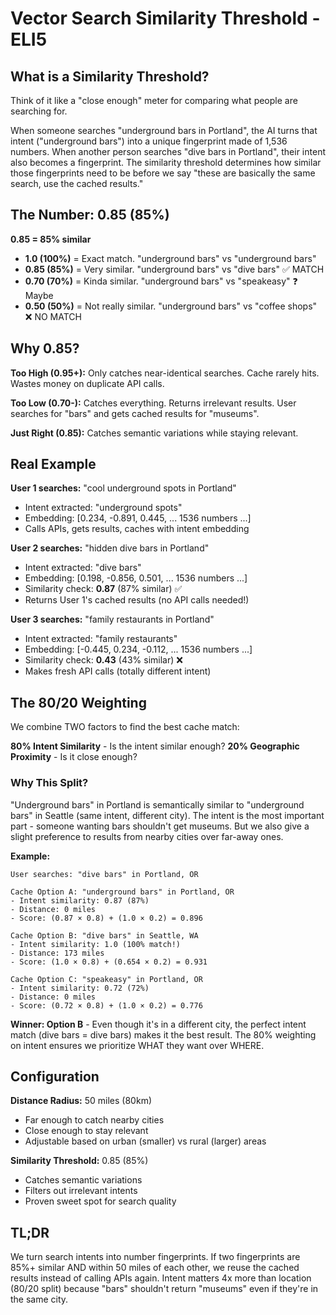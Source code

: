 # Vector Search Similarity Threshold - ELI5

## What is a Similarity Threshold?

Think of it like a "close enough" meter for comparing what people are searching for.

When someone searches "underground bars in Portland", the AI turns that intent ("underground bars") into a unique fingerprint made of 1,536 numbers. When another person searches "dive bars in Portland", their intent also becomes a fingerprint. The similarity threshold determines how similar those fingerprints need to be before we say "these are basically the same search, use the cached results."

## The Number: 0.85 (85%)

**0.85 = 85% similar**

- **1.0 (100%)** = Exact match. "underground bars" vs "underground bars"
- **0.85 (85%)** = Very similar. "underground bars" vs "dive bars" ✅ MATCH
- **0.70 (70%)** = Kinda similar. "underground bars" vs "speakeasy" ❓ Maybe
- **0.50 (50%)** = Not really similar. "underground bars" vs "coffee shops" ❌ NO MATCH

## Why 0.85?

**Too High (0.95+):** Only catches near-identical searches. Cache rarely hits. Wastes money on duplicate API calls.

**Too Low (0.70-):** Catches everything. Returns irrelevant results. User searches for "bars" and gets cached results for "museums".

**Just Right (0.85):** Catches semantic variations while staying relevant.

## Real Example

**User 1 searches:** "cool underground spots in Portland"
- Intent extracted: "underground spots"
- Embedding: [0.234, -0.891, 0.445, ... 1536 numbers ...]
- Calls APIs, gets results, caches with intent embedding

**User 2 searches:** "hidden dive bars in Portland"  
- Intent extracted: "dive bars"
- Embedding: [0.198, -0.856, 0.501, ... 1536 numbers ...]
- Similarity check: **0.87** (87% similar) ✅
- Returns User 1's cached results (no API calls needed!)

**User 3 searches:** "family restaurants in Portland"
- Intent extracted: "family restaurants"  
- Embedding: [-0.445, 0.234, -0.112, ... 1536 numbers ...]
- Similarity check: **0.43** (43% similar) ❌
- Makes fresh API calls (totally different intent)

## The 80/20 Weighting

We combine TWO factors to find the best cache match:

**80% Intent Similarity** - Is the intent similar enough?
**20% Geographic Proximity** - Is it close enough?

### Why This Split?

"Underground bars" in Portland is semantically similar to "underground bars" in Seattle (same intent, different city). The intent is the most important part - someone wanting bars shouldn't get museums. But we also give a slight preference to results from nearby cities over far-away ones.

**Example:**
```
User searches: "dive bars" in Portland, OR

Cache Option A: "underground bars" in Portland, OR
- Intent similarity: 0.87 (87%)
- Distance: 0 miles
- Score: (0.87 × 0.8) + (1.0 × 0.2) = 0.896

Cache Option B: "dive bars" in Seattle, WA  
- Intent similarity: 1.0 (100% match!)
- Distance: 173 miles
- Score: (1.0 × 0.8) + (0.654 × 0.2) = 0.931

Cache Option C: "speakeasy" in Portland, OR
- Intent similarity: 0.72 (72%)
- Distance: 0 miles  
- Score: (0.72 × 0.8) + (1.0 × 0.2) = 0.776
```

**Winner: Option B** - Even though it's in a different city, the perfect intent match (dive bars = dive bars) makes it the best result. The 80% weighting on intent ensures we prioritize WHAT they want over WHERE.

## Configuration

**Distance Radius:** 50 miles (80km)
- Far enough to catch nearby cities
- Close enough to stay relevant
- Adjustable based on urban (smaller) vs rural (larger) areas

**Similarity Threshold:** 0.85 (85%)
- Catches semantic variations
- Filters out irrelevant intents
- Proven sweet spot for search quality

## TL;DR

We turn search intents into number fingerprints. If two fingerprints are 85%+ similar AND within 50 miles of each other, we reuse the cached results instead of calling APIs again. Intent matters 4x more than location (80/20 split) because "bars" shouldn't return "museums" even if they're in the same city.
